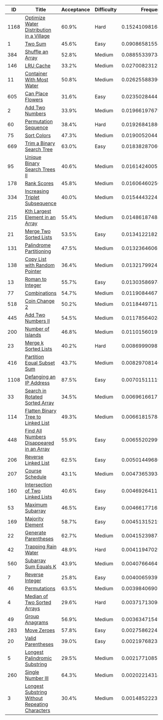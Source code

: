 |ID|Title|Acceptance|Difficulty|Frequency|
|----|-----|----|---|---|
|1168|[Optimize Water Distribution in a Village]( https://leetcode.com/problems/optimize-water-distribution-in-a-village)|60.9%|Hard|0.15241098168923292|
|1|[Two Sum]( https://leetcode.com/problems/two-sum)|45.6%|Easy|0.09086581558650506|
|384|[Shuffle an Array]( https://leetcode.com/problems/shuffle-an-array)|52.8%|Medium|0.08855339734144506|
|146|[LRU Cache]( https://leetcode.com/problems/lru-cache)|33.2%|Medium|0.027008231238717192|
|11|[Container With Most Water]( https://leetcode.com/problems/container-with-most-water)|50.8%|Medium|0.026255883963365544|
|605|[Can Place Flowers]( https://leetcode.com/problems/can-place-flowers)|31.6%|Easy|0.023502844454782748|
|2|[Add Two Numbers]( https://leetcode.com/problems/add-two-numbers)|33.9%|Medium|0.019661976799320476|
|60|[Permutation Sequence]( https://leetcode.com/problems/permutation-sequence)|38.4%|Hard|0.019268418865877057|
|75|[Sort Colors]( https://leetcode.com/problems/sort-colors)|47.3%|Medium|0.01900520441164089|
|669|[Trim a Binary Search Tree]( https://leetcode.com/problems/trim-a-binary-search-tree)|63.0%|Easy|0.01838287060053348|
|95|[Unique Binary Search Trees II]( https://leetcode.com/problems/unique-binary-search-trees-ii)|40.6%|Medium|0.016142400559542854|
|178|[Rank Scores]( https://leetcode.com/problems/rank-scores)|45.8%|Medium|0.01606460250380669|
|334|[Increasing Triplet Subsequence]( https://leetcode.com/problems/increasing-triplet-subsequence)|40.0%|Medium|0.015444322427473612|
|215|[Kth Largest Element in an Array]( https://leetcode.com/problems/kth-largest-element-in-an-array)|55.4%|Medium|0.014861874883289309|
|21|[Merge Two Sorted Lists]( https://leetcode.com/problems/merge-two-sorted-lists)|53.5%|Easy|0.013412218221408144|
|131|[Palindrome Partitioning]( https://leetcode.com/problems/palindrome-partitioning)|47.5%|Medium|0.013236460625830901|
|138|[Copy List with Random Pointer]( https://leetcode.com/problems/copy-list-with-random-pointer)|36.4%|Medium|0.013217992416083225|
|13|[Roman to Integer]( https://leetcode.com/problems/roman-to-integer)|55.7%|Easy|0.01303586978808304|
|77|[Combinations]( https://leetcode.com/problems/combinations)|54.7%|Medium|0.011908446770635425|
|518|[Coin Change 2]( https://leetcode.com/problems/coin-change-2)|50.2%|Medium|0.011844971180548993|
|445|[Add Two Numbers II]( https://leetcode.com/problems/add-two-numbers-ii)|54.5%|Medium|0.011785640248472312|
|200|[Number of Islands]( https://leetcode.com/problems/number-of-islands)|46.8%|Medium|0.011015601921505717|
|23|[Merge k Sorted Lists]( https://leetcode.com/problems/merge-k-sorted-lists)|40.2%|Hard|0.008699909875545938|
|416|[Partition Equal Subset Sum]( https://leetcode.com/problems/partition-equal-subset-sum)|43.7%|Medium|0.008297081408754006|
|1108|[Defanging an IP Address]( https://leetcode.com/problems/defanging-an-ip-address)|87.5%|Easy|0.0070151111959223245|
|33|[Search in Rotated Sorted Array]( https://leetcode.com/problems/search-in-rotated-sorted-array)|34.5%|Medium|0.006961661779487692|
|114|[Flatten Binary Tree to Linked List]( https://leetcode.com/problems/flatten-binary-tree-to-linked-list)|49.3%|Medium|0.00661815784247808|
|448|[Find All Numbers Disappeared in an Array]( https://leetcode.com/problems/find-all-numbers-disappeared-in-an-array)|55.9%|Easy|0.006552029991300186|
|206|[Reverse Linked List]( https://leetcode.com/problems/reverse-linked-list)|62.5%|Easy|0.005014496801245667|
|207|[Course Schedule]( https://leetcode.com/problems/course-schedule)|43.1%|Medium|0.004736539346673217|
|160|[Intersection of Two Linked Lists]( https://leetcode.com/problems/intersection-of-two-linked-lists)|40.6%|Easy|0.00469264117819222|
|53|[Maximum Subarray]( https://leetcode.com/problems/maximum-subarray)|46.5%|Easy|0.004661771624924951|
|169|[Majority Element]( https://leetcode.com/problems/majority-element)|58.7%|Easy|0.004513152193965855|
|22|[Generate Parentheses]( https://leetcode.com/problems/generate-parentheses)|62.7%|Medium|0.004152398782798953|
|42|[Trapping Rain Water]( https://leetcode.com/problems/trapping-rain-water)|48.9%|Hard|0.00411947029523883|
|560|[Subarray Sum Equals K]( https://leetcode.com/problems/subarray-sum-equals-k)|43.9%|Medium|0.00407664649376343|
|7|[Reverse Integer]( https://leetcode.com/problems/reverse-integer)|25.8%|Easy|0.004006593972128933|
|46|[Permutations]( https://leetcode.com/problems/permutations)|63.5%|Medium|0.003984069014874407|
|4|[Median of Two Sorted Arrays]( https://leetcode.com/problems/median-of-two-sorted-arrays)|29.6%|Hard|0.00371713094107092|
|49|[Group Anagrams]( https://leetcode.com/problems/group-anagrams)|56.9%|Medium|0.0036347154963361594|
|283|[Move Zeroes]( https://leetcode.com/problems/move-zeroes)|57.8%|Easy|0.002758622439079723|
|20|[Valid Parentheses]( https://leetcode.com/problems/valid-parentheses)|39.0%|Easy|0.002197682330605871|
|5|[Longest Palindromic Substring]( https://leetcode.com/problems/longest-palindromic-substring)|29.5%|Medium|0.0021771085723255794|
|260|[Single Number III]( https://leetcode.com/problems/single-number-iii)|64.3%|Medium|0.002022143148991901|
|3|[Longest Substring Without Repeating Characters]( https://leetcode.com/problems/longest-substring-without-repeating-characters)|30.4%|Medium|0.0014852223137141987|
